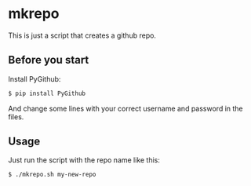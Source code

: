 # mkrepo
This is just a script that creates a github repo.

## Before you start

Install PyGithub:

```bash
$ pip install PyGithub
```

And change some lines with your correct username and password in the files.

## Usage
Just run the script with the repo name like this:

```bash
$ ./mkrepo.sh my-new-repo
```
